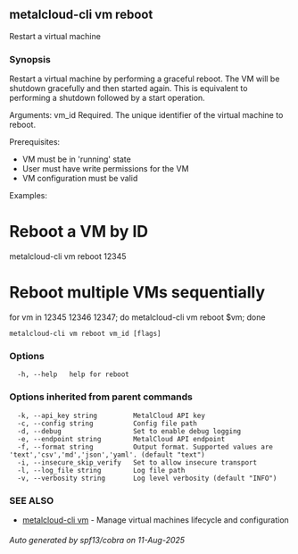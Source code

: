 ## metalcloud-cli vm reboot

Restart a virtual machine

### Synopsis

Restart a virtual machine by performing a graceful reboot. The VM will be
shutdown gracefully and then started again. This is equivalent to performing
a shutdown followed by a start operation.

Arguments:
  vm_id          Required. The unique identifier of the virtual machine to reboot.

Prerequisites:
  - VM must be in 'running' state
  - User must have write permissions for the VM
  - VM configuration must be valid

Examples:
  # Reboot a VM by ID
  metalcloud-cli vm reboot 12345
  
  # Reboot multiple VMs sequentially
  for vm in 12345 12346 12347; do metalcloud-cli vm reboot $vm; done

```
metalcloud-cli vm reboot vm_id [flags]
```

### Options

```
  -h, --help   help for reboot
```

### Options inherited from parent commands

```
  -k, --api_key string         MetalCloud API key
  -c, --config string          Config file path
  -d, --debug                  Set to enable debug logging
  -e, --endpoint string        MetalCloud API endpoint
  -f, --format string          Output format. Supported values are 'text','csv','md','json','yaml'. (default "text")
  -i, --insecure_skip_verify   Set to allow insecure transport
  -l, --log_file string        Log file path
  -v, --verbosity string       Log level verbosity (default "INFO")
```

### SEE ALSO

* [metalcloud-cli vm](metalcloud-cli_vm.md)	 - Manage virtual machines lifecycle and configuration

###### Auto generated by spf13/cobra on 11-Aug-2025
